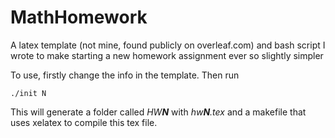# MathHomework
A latex template (not mine, found publicly on overleaf.com) and bash script I wrote to make starting a new homework assignment ever so slightly simpler

To use, firstly change the info in the template. Then run
```
./init N
```

This will generate a folder called *HW**N*** with *hw**N**.tex* and a makefile that uses xelatex to compile this tex file.
